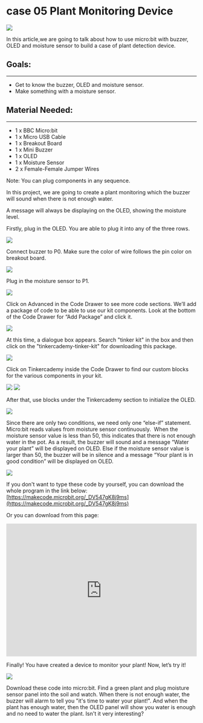 # case 05 Plant Monitoring Device 

![](./images/kUZLoEo.jpg)

In this article,we are going to talk about how to use micro:bit with buzzer, OLED and moisture sensor to build a case of plant detection device.


## Goals:  
---

- Get to know the buzzer, OLED and moisture sensor.
- Make something with a moisture sensor.


## Material Needed:  
---

- 1 x BBC Micro:bit
- 1 x Micro USB Cable
- 1 x Breakout Board
- 1 x Mini Buzzer
- 1 x OLED
- 1 x Moisture Sensor
- 2 x Female-Female Jumper Wires

Note: You can plug components in any sequence.

In this project, we are going to create a plant monitoring which the buzzer will sound when there is not enough water.

A message will always be displaying on the OLED, showing the moisture level.

Firstly, plug in the OLED.
You are able to plug it into any of the three rows.

![](./images/qOBV7Uf.png)

Connect buzzer to P0. Make sure the color of wire follows the pin color on breakout board.

![](./images/ABoiMrD.jpg)

Plug in the moisture sensor to P1.

![](./images/jgTG7i6.jpg)

Click on Advanced in the Code Drawer to see more code sections.
We’ll add a package of code to be able to use our kit components.
Look at the bottom of the Code Drawer for “Add Package” and click it.

![](./images/FOHSrAx.png)

At this time, a dialogue box appears. Search "tinker kit" in the box and then click on the "tinkercademy-tinker-kit" for downloading this package.

![](./images/G2nV10d.png)

Click on Tinkercademy inside the Code Drawer to find our custom blocks for the various components in your kit.

![](./images/57H4sCe.png)
![](./images/DaZC53n.png)

After that, use blocks under the Tinkercademy section to initialize the OLED.

![](./images/xAM8RDr.png)

Since there are only two conditions, we need only one “else-if” statement.
Micro:bit reads values from moisture sensor continuously. 
When the moisture sensor value is less than 50, this indicates that there is not enough water in the pot. As a result, the buzzer will sound and a message “Water your plant” will be displayed on OLED. Else if the moisture sensor value is larger than 50, the buzzer will be in silence and a message “Your plant is in good condition” will be displayed on OLED.

![](./images/qy2wheV.png)

If you don't want to type these code by yourself, you can download the whole program in the link below:
[https://makecode.microbit.org/_DV547gK8j9ms](https://makecode.microbit.org/_DV547gK8j9ms)

Or you can download from this page:

<div style="position:relative;height:0;padding-bottom:70%;overflow:hidden;"><iframe style="position:absolute;top:0;left:0;width:100%;height:100%;" src="https://makecode.microbit.org/#pub:_DV547gK8j9ms" frameborder="0" sandbox="allow-popups allow-forms allow-scripts allow-same-origin"></iframe></div>


Finally! You have created a device to monitor your plant! Now, let’s try it!

![](./images/nD0PGDe.png)

Download these code into micro:bit. Find a green plant and plug moisture sensor panel into the soil and watch. When there is not enough water, the buzzer will alarm to tell you "it's time to water your plant!". And when the plant has enough water, then the OLED panel will show you water is enough and no need to water the plant.
Isn't it very interesting?


